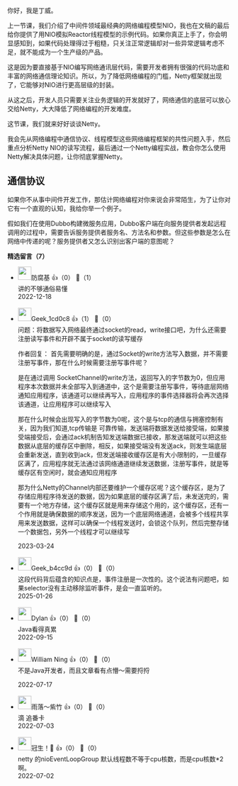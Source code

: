 你好，我是丁威。

上一节课，我们介绍了中间件领域最经典的网络编程模型NIO，我也在文稿的最后给你提供了用NIO模拟Reactor线程模型的示例代码。如果你真正上手了，你会明显感知到，如果代码处理得过于粗糙，只关注正常逻辑却对一些异常逻辑考虑不足，就不能成为一个生产级的产品。

这是因为要直接基于NIO编写网络通讯层代码，需要开发者拥有很强的代码功底和丰富的网络通信理论知识。所以，为了降低网络编程的门槛，Netty框架就出现了，它能够对NIO进行更高层级的封装。

从这之后，开发人员只需要关注业务逻辑的开发就好了，网络通信的底层可以放心交给Netty，大大降低了网络编程的开发难度。

这节课，我们就来好好谈谈Netty。

我会先从网络编程中通信协议、线程模型这些网络编程框架的共性问题入手，然后重点分析Netty NIO的读写流程，最后通过一个Netty编程实战，教会你怎么使用Netty解决具体问题，让你彻底掌握Netty。

## 通信协议

如果你不从事中间件开发工作，那估计网络编程对你来说会非常陌生，为了让你对它有一个直观的认知，我给你举一个例子。

假如我们在使用Dubbo构建微服务应用，Dubbo客户端在向服务提供者发起远程调用的过程中，需要告诉服务提供者服务名、方法名和参数。但这些参数是怎么在网络中传递的呢？服务提供者又怎么识别出客户端的意图呢？
<div><strong>精选留言（7）</strong></div><ul>
<li><img src="https://static001.geekbang.org/account/avatar/00/29/25/9d/d612cbf8.jpg" width="30px"><span>防腐基</span> 👍（0） 💬（1）<div>讲的不够通俗易懂</div>2022-12-18</li><br/><li><img src="https://thirdwx.qlogo.cn/mmopen/vi_32/U5vvFI4v3jibf6uHbOFtkm1sBaXeLZnJicCOia0KW5KNb2KK06we5gkzJE7RiawfDzMAicHIpINUrTYfjrdZweQsuUA/132" width="30px"><span>Geek_1cd0c8</span> 👍（1） 💬（0）<div>问题：将数据写入网络最终通过socket的read，write接口吧，为什么还需要注册读写事件和开辟不属于socket的读写缓存

作者回复：
首先需要明确的是，通过Socket的write方法写入数据，并不需要注册写事件，那在什么时候需要注册写事件呢？

是在通过调用 SocketChannel的write方法，返回写入的字节数为0，但应用程序本次数据并未全部写入到通道中，这个是需要注册写事件，等待底层网络通知应用程序，该通道可以继续再写入，应用程序的事件选择器将会再次选择该通道，让应用程序可以继续写入

那在什么时候会出现写入的字节数为0呢，这个是与tcp的通信与拥塞控制有关，因为我们知道,tcp传输是 可靠传输，发送端将数据发送给接受端，如果接受端接受后，会通过ack机制告知发送端数据已接收，那发送端就可以把这些数据从底层的缓存区中删除，相反，如果接受端没有发送ack，则发生端底层会重新发送，直到收到ack，但发送端接收缓存区是有大小限制的，一旦缓存区满了，应用程序就无法通过该网络通道继续发送数据，注册写事件，就是等缓存区有空闲时，就会通知应用程序

那为什么Netty的Channel内部还要维护一个缓存区呢？这个缓存区，是为了存储应用程序待发送的数据，因为如果底层的缓存区满了后，未发送完的，需要有一个地方存储，这个缓存区就是用来存储这个用的，这个缓存区，还有一个作用就是确保数据的顺序发送，因为一个底层网络通道，会被多个线程共享用来发送数据，这样可以确保一个线程发送时，会锁这个队列，然后完整存储一个数据包，另外一个线程才可以继续写</div>2023-03-24</li><br/><li><img src="" width="30px"><span>Geek_b4cc9d</span> 👍（0） 💬（0）<div>这段代码背后蕴含的知识点是，事件注册是一次性的。这个说法有问题吧，如果selector没有主动移除监听事件，是会一直监听的。</div>2025-01-26</li><br/><li><img src="https://static001.geekbang.org/account/avatar/00/0f/df/6c/5af32271.jpg" width="30px"><span>Dylan</span> 👍（0） 💬（0）<div>Java看得真累</div>2022-09-15</li><br/><li><img src="https://static001.geekbang.org/account/avatar/00/18/4b/d7/f46c6dfd.jpg" width="30px"><span>William Ning</span> 👍（0） 💬（0）<div>不是Java开发者，而且文章看有点懵～需要捋捋
</div>2022-07-17</li><br/><li><img src="https://static001.geekbang.org/account/avatar/00/19/6b/e9/7620ae7e.jpg" width="30px"><span>雨落～紫竹</span> 👍（0） 💬（0）<div>滴 追番卡</div>2022-07-03</li><br/><li><img src="https://static001.geekbang.org/account/avatar/00/19/78/bf/aed8ea2a.jpg" width="30px"><span>冠生！🤪</span> 👍（0） 💬（0）<div>netty 的nioEventLoopGroup 默认线程数不等于cpu核数，而是cpu核数*2啊。</div>2022-07-02</li><br/>
</ul>